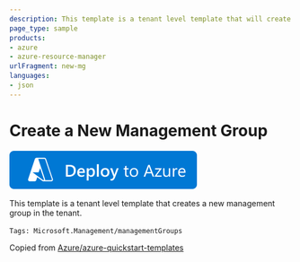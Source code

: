```yaml
---
description: This template is a tenant level template that will create a new management group.
page_type: sample
products:
- azure
- azure-resource-manager
urlFragment: new-mg
languages:
- json
---
```

# Create a New Management Group

[![Deploy To Azure](https://raw.githubusercontent.com/Azure/azure-quickstart-templates/master/1-CONTRIBUTION-GUIDE/images/deploytoazure.svg?sanitize=true)](https://portal.azure.com/#create/Microsoft.Template/uri/https%3A%2F%2Fraw.githubusercontent.com%2FAzure%2Fazure-quickstart-templates%2Fmaster%2Ftenant-deployments%2Fnew-mg%2Fazuredeploy.json)


This template is a tenant level template that creates a new management group in the tenant.

`Tags: Microsoft.Management/managementGroups`

Copied from [Azure/azure-quickstart-templates](https://github.com/Azure/azure-quickstart-templates/)